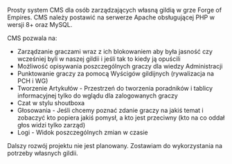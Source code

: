 Prosty system CMS dla osób zarządzających własną gildią w grze Forge of Empires.
CMS należy postawić na serwerze Apache obsługującej PHP w wersji 8+ oraz MySQL.

CMS pozwala na:
- Zarządzanie graczami wraz z ich blokowaniem aby była jasność czy wcześniej byli w naszej gildii i jeśli tak to kiedy ją opuścili
- Możliwość opisywania poszczególnych graczy dla wiedzy Administracji
- Punktowanie graczy za pomocą Wyścigów gildijnych (rywalizacja na PCH i WG)
- Tworzenie Artykułów - Przestrzeń do tworzenia poradników i tablicy informacyjnej tylko do wglądu dla zalogowanych graczy
- Czat w stylu shoutboxa
- Głosowania - Jeśli chcemy poznać zdanie graczy na jakiś temat i zobaczyć kto popiera jakiś pomysł, a kto jest przeciwny (kto na co oddał głos widzi tylko zarząd)
- Logi - Widok poszczególnych zmian w czasie

Dalszy rozwój projektu nie jest planowany. Zostawiam do wykorzystania na potrzeby własnych gildii.
